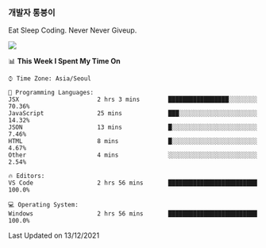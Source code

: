 ### 개발자 통붕이
Eat Sleep Coding.
Never Never Giveup.

<img src="https://github-readme-stats.vercel.app/api/top-langs/?username=tiaz0128&layout=compact" />

<br/>

<!--START_SECTION:waka-->
📊 **This Week I Spent My Time On** 

```text
⌚︎ Time Zone: Asia/Seoul

💬 Programming Languages: 
JSX                      2 hrs 3 mins        █████████████████░░░░░░░░   70.36% 
JavaScript               25 mins             ███░░░░░░░░░░░░░░░░░░░░░░   14.32% 
JSON                     13 mins             █░░░░░░░░░░░░░░░░░░░░░░░░   7.46% 
HTML                     8 mins              █░░░░░░░░░░░░░░░░░░░░░░░░   4.67% 
Other                    4 mins              ░░░░░░░░░░░░░░░░░░░░░░░░░   2.54%

🔥 Editors: 
VS Code                  2 hrs 56 mins       █████████████████████████   100.0%

💻 Operating System: 
Windows                  2 hrs 56 mins       █████████████████████████   100.0%

```


 Last Updated on 13/12/2021
<!--END_SECTION:waka-->
